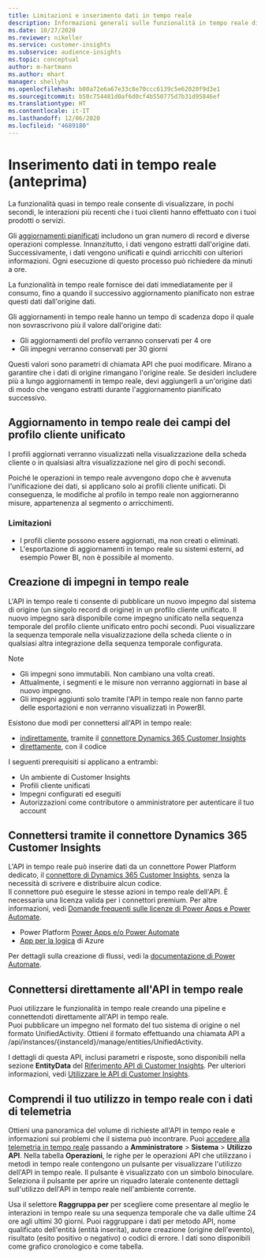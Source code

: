 ```yaml
---
title: Limitazioni e inserimento dati in tempo reale
description: Informazioni generali sulle funzionalità in tempo reale di Audience Insights.
ms.date: 10/27/2020
ms.reviewer: nikeller
ms.service: customer-insights
ms.subservice: audience-insights
ms.topic: conceptual
author: m-hartmann
ms.author: mhart
manager: shellyha
ms.openlocfilehash: b00a72e6a67e33c8e70ccc6139c5e62020f9d3e1
ms.sourcegitcommit: b50c754481d0af6d0cf4b550775d7b31d95846ef
ms.translationtype: HT
ms.contentlocale: it-IT
ms.lasthandoff: 12/06/2020
ms.locfileid: "4689180"
---
```

# <a name="real-time-data-ingestion-preview"></a>Inserimento dati in tempo reale (anteprima)

La funzionalità quasi in tempo reale consente di visualizzare, in pochi secondi, le interazioni più recenti che i tuoi clienti hanno effettuato con i tuoi prodotti o servizi.

Gli [aggiornamenti pianificati](system.md#schedule-tab) includono un gran numero di record e diverse operazioni complesse. Innanzitutto, i dati vengono estratti dall'origine dati. Successivamente, i dati vengono unificati e quindi arricchiti con ulteriori informazioni. Ogni esecuzione di questo processo può richiedere da minuti a ore.

La funzionalità in tempo reale fornisce dei dati immediatamente per il consumo, fino a quando il successivo aggiornamento pianificato non estrae questi dati dall'origine dati.

Gli aggiornamenti in tempo reale hanno un tempo di scadenza dopo il quale non sovrascrivono più il valore dall'origine dati:

- Gli aggiornamenti del profilo verranno conservati per 4 ore
- Gli impegni verranno conservati per 30 giorni

Questi valori sono parametri di chiamata API che puoi modificare. Mirano a garantire che i dati di origine rimangano l'origine reale. Se desideri includere più a lungo aggiornamenti in tempo reale, devi aggiungerli a un'origine dati di modo che vengano estratti durante l'aggiornamento pianificato successivo.

## <a name="real-time-update-of-the-unified-customer-profile-fields"></a>Aggiornamento in tempo reale dei campi del profilo cliente unificato

I profili aggiornati verranno visualizzati nella visualizzazione della scheda cliente o in qualsiasi altra visualizzazione nel giro di pochi secondi.

Poiché le operazioni in tempo reale avvengono dopo che è avvenuta l'unificazione dei dati, si applicano solo ai profili cliente unificati. Di conseguenza, le modifiche al profilo in tempo reale non aggiorneranno misure, appartenenza al segmento o arricchimenti.

### <a name="limitations"></a>Limitazioni

- I profili cliente possono essere aggiornati, ma non creati o eliminati.
- L'esportazione di aggiornamenti in tempo reale su sistemi esterni, ad esempio Power BI, non è possibile al momento.

## <a name="real-time-creation-of-activities"></a>Creazione di impegni in tempo reale

L'API in tempo reale ti consente di pubblicare un nuovo impegno dal sistema di origine (un singolo record di origine) in un profilo cliente unificato. Il nuovo impegno sarà disponibile come impegno unificato nella sequenza temporale del profilo cliente unificato entro pochi secondi. Puoi visualizzare la sequenza temporale nella visualizzazione della scheda cliente o in qualsiasi altra integrazione della sequenza temporale configurata.

> [!NOTE]
>
> - Gli impegni sono immutabili. Non cambiano una volta creati.
> - Attualmente, i segmenti e le misure non verranno aggiornati in base al nuovo impegno.
> - Gli impegni aggiunti solo tramite l'API in tempo reale non fanno parte delle esportazioni e non verranno visualizzati in PowerBI.

Esistono due modi per connettersi all'API in tempo reale:

- [indirettamente](#connect-via-the-dynamics-365-customer-insights-connector), tramite il [connettore Dynamics 365 Customer Insights](https://docs.microsoft.com/connectors/customerinsights/)
- [direttamente](#connect-directly-to-the-real-time-api), con il codice

I seguenti prerequisiti si applicano a entrambi:

- Un ambiente di Customer Insights
- Profili cliente unificati
- Impegni configurati ed eseguiti
- Autorizzazioni come contributore o amministratore per autenticare il tuo account

## <a name="connect-via-the-dynamics-365-customer-insights-connector"></a>Connettersi tramite il connettore Dynamics 365 Customer Insights

L'API in tempo reale può inserire dati da un connettore Power Platform dedicato, il [connettore di Dynamics 365 Customer Insights](https://docs.microsoft.com/connectors/customerinsights/), senza la necessità di scrivere e distribuire alcun codice.    
Il connettore può eseguire le stesse azioni in tempo reale dell'API. È necessaria una licenza valida per i connettori premium. Per altre informazioni, vedi [Domande frequenti sulle licenze di Power Apps e Power Automate](https://docs.microsoft.com/power-platform/admin/powerapps-flow-licensing-faq).

- Power Platform [Power Apps e/o Power Automate](https://docs.microsoft.com/connectors/)
- [App per la logica](https://docs.microsoft.com/azure/connectors/apis-list) di Azure

Per dettagli sulla creazione di flussi, vedi la [documentazione di Power Automate](https://docs.microsoft.com/power-automate/).

## <a name="connect-directly-to-the-real-time-api"></a>Connettersi direttamente all'API in tempo reale

Puoi utilizzare le funzionalità in tempo reale creando una pipeline e connettendoti direttamente all'API in tempo reale.    
Puoi pubblicare un impegno nel formato del tuo sistema di origine o nel formato UnifiedActivity. Ottieni il formato effettuando una chiamata API a /api/instances/{instanceId}/manage/entities/UnifiedActivity.

I dettagli di questa API, inclusi parametri e risposte, sono disponibili nella sezione **EntityData** del [Riferimento API di Customer Insights](https://developer.ci.ai.dynamics.com/api-details#api=CustomerInsights). Per ulteriori informazioni, vedi [Utilizzare le API di Customer Insights](apis.md).

## <a name="understand-your-real-time-usage-with-telemetry"></a>Comprendi il tuo utilizzo in tempo reale con i dati di telemetria

Ottieni una panoramica del volume di richieste all'API in tempo reale e informazioni sui problemi che il sistema può incontrare. Puoi [accedere alla telemetria in tempo reale](system.md#api-usage-tab) passando a **Amministratore** > **Sistema** > **Utilizzo API**. Nella tabella **Operazioni**, le righe per le operazioni API che utilizzano i metodi in tempo reale contengono un pulsante per visualizzare l'utilizzo dell'API in tempo reale. Il pulsante è visualizzato con un simbolo binoculare. Seleziona il pulsante per aprire un riquadro laterale contenente dettagli sull'utilizzo dell'API in tempo reale nell'ambiente corrente.

Usa il selettore **Raggruppa per** per scegliere come presentare al meglio le interazioni in tempo reale su una sequenza temporale che va dalle ultime 24 ore agli ultimi 30 giorni. Puoi raggruppare i dati per metodo API, nome qualificato dell'entità (entità inserita), autore creazione (origine dell'evento), risultato (esito positivo o negativo) o codici di errore. I dati sono disponibili come grafico cronologico e come tabella.
